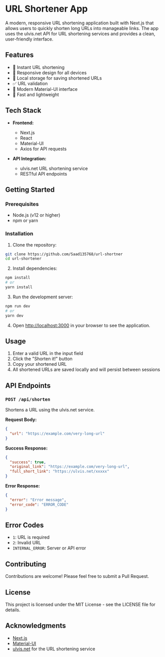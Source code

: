 # URL Shortener App

A modern, responsive URL shortening application built with Next.js that allows users to quickly shorten long URLs into manageable links. The app uses the ulvis.net API for URL shortening services and provides a clean, user-friendly interface.

## Features

- 🔗 Instant URL shortening
- 📱 Responsive design for all devices
- 💾 Local storage for saving shortened URLs
- ✅ URL validation
- 🎨 Modern Material-UI interface
- 🚀 Fast and lightweight

## Tech Stack

- **Frontend:**
  - Next.js
  - React
  - Material-UI
  - Axios for API requests

- **API Integration:**
  - ulvis.net URL shortening service
  - RESTful API endpoints

## Getting Started

### Prerequisites

- Node.js (v12 or higher)
- npm or yarn

### Installation

1. Clone the repository:
```bash
git clone https://github.com/Saad135768/url-shortner
cd url-shortener
```

2. Install dependencies:
```bash
npm install
# or
yarn install
```

3. Run the development server:
```bash
npm run dev
# or
yarn dev
```

4. Open [http://localhost:3000](http://localhost:3000) in your browser to see the application.

## Usage

1. Enter a valid URL in the input field
2. Click the "Shorten it!" button
3. Copy your shortened URL
4. All shortened URLs are saved locally and will persist between sessions

## API Endpoints

### `POST /api/shorten`

Shortens a URL using the ulvis.net service.

**Request Body:**
```json
{
  "url": "https://example.com/very-long-url"
}
```

**Success Response:**
```json
{
  "success": true,
  "original_link": "https://example.com/very-long-url",
  "full_short_link": "https://ulvis.net/xxxxx"
}
```

**Error Response:**
```json
{
  "error": "Error message",
  "error_code": "ERROR_CODE"
}
```

## Error Codes

- `1`: URL is required
- `2`: Invalid URL
- `INTERNAL_ERROR`: Server or API error

## Contributing

Contributions are welcome! Please feel free to submit a Pull Request.

## License

This project is licensed under the MIT License - see the LICENSE file for details.

## Acknowledgments

- [Next.js](https://nextjs.org/)
- [Material-UI](https://material-ui.com/)
- [ulvis.net](https://ulvis.net/) for the URL shortening service 
